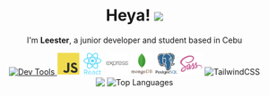 <h1 align="center">
  Heya! <img src="https://emojis.slackmojis.com/emojis/images/1536351075/4594/blob-wave.gif" width="30"/>
</h1>

<p align="center">
  I'm <strong>Leester</strong>, a junior developer and student based in Cebu
</p>

<div align="center">
  <a href="https://skillicons.dev">
    <img src="https://skillicons.dev/icons?i=vscode,git,github" alt="Dev Tools" />
  </a>
    <img src="https://raw.githubusercontent.com/devicons/devicon/master/icons/javascript/javascript-original.svg" alt="JavaScript" width="40"/>
    <img src="https://raw.githubusercontent.com/devicons/devicon/master/icons/react/react-original-wordmark.svg" alt="React" width="40"/>
    <img src="https://raw.githubusercontent.com/devicons/devicon/master/icons/express/express-original-wordmark.svg" alt="Express" width="40"/>
    <img src="https://raw.githubusercontent.com/devicons/devicon/master/icons/mongodb/mongodb-original-wordmark.svg" alt="MongoDB" width="40"/>
    <img src="https://raw.githubusercontent.com/devicons/devicon/master/icons/postgresql/postgresql-original-wordmark.svg" alt="PostgreSQL" width="40"/>
    <img src="https://raw.githubusercontent.com/devicons/devicon/master/icons/sass/sass-original.svg" alt="SASS" width="40"/>
    <img src="https://www.vectorlogo.zone/logos/tailwindcss/tailwindcss-icon.svg" alt="TailwindCSS" width="40"/>
</div>

<div align="center">
  <img align="center" src="https://user-images.githubusercontent.com/74038190/225813708-98b745f2-7d22-48cf-9150-083f1b00d6c9.gif" width="300"/>
  <img align="center" src="https://github-readme-stats.vercel.app/api/top-langs/?username=leescifer&theme=prussian&hide_border=false&include_all_commits=false&count_private=false&layout=compact" alt="Top Languages" />
</div>





